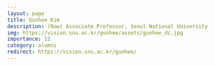 ```yaml
---
layout: page
title: Gunhee Kim
description: (Now) Associate Professor, Seoul National University
img: https://vision.snu.ac.kr/gunhee/assets/gunhee_dc.jpg
importance: 12
category: alumni
redirect: https://vision.snu.ac.kr/gunhee/
---
```

